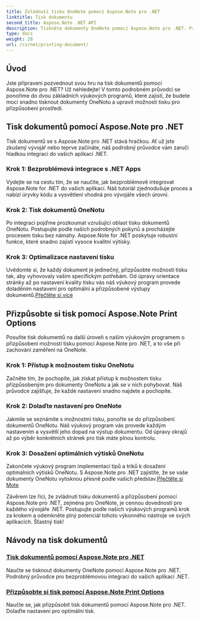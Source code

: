```yaml
---
title: Zvládnutí tisku OneNote pomocí Aspose.Note pro .NET
linktitle: Tisk dokumentu
second_title: Aspose.Note .NET API
description: Tiskněte dokumenty OneNote pomocí Aspose.Note pro .NET. Prozkoumejte bezproblémovou integraci do aplikací .NET, přizpůsobte možnosti tisku a uvolněte sílu tisku dokumentů.
type: docs
weight: 28
url: /cs/net/printing-document/
---
```

## Úvod

Jste připraveni pozvednout svou hru na tisk dokumentů pomocí Aspose.Note pro .NET? Už nehledejte! V tomto podrobném průvodci se ponoříme do dvou základních výukových programů, které zajistí, že budete moci snadno tisknout dokumenty OneNotu a upravit možnosti tisku pro přizpůsobení prostředí.

## Tisk dokumentů pomocí Aspose.Note pro .NET

Tisk dokumentů se s Aspose.Note pro .NET stává hračkou. Ať už jste zkušený vývojář nebo teprve začínáte, náš podrobný průvodce vám zaručí hladkou integraci do vašich aplikací .NET.

### Krok 1: Bezproblémová integrace s .NET Apps

Vydejte se na cestu tím, že se naučíte, jak bezproblémově integrovat Aspose.Note for .NET do vašich aplikací. Náš tutoriál zjednodušuje proces a nabízí úryvky kódu a vysvětlení vhodná pro vývojáře všech úrovní.

### Krok 2: Tisk dokumentů OneNotu

Po integraci pojďme prozkoumat vzrušující oblast tisku dokumentů OneNotu. Postupujte podle našich podrobných pokynů a procházejte procesem tisku bez námahy. Aspose.Note for .NET poskytuje robustní funkce, které snadno zajistí vysoce kvalitní výtisky.

### Krok 3: Optimalizace nastavení tisku

Uvědomte si, že každý dokument je jedinečný, přizpůsobte možnosti tisku tak, aby vyhovovaly vašim specifickým potřebám. Od úpravy orientace stránky až po nastavení kvality tisku vás náš výukový program provede doladěním nastavení pro optimální a přizpůsobené výstupy dokumentů.[Přečtěte si více](./print-documents/)

## Přizpůsobte si tisk pomocí Aspose.Note Print Options

Posuňte tisk dokumentů na další úroveň s naším výukovým programem o přizpůsobení možností tisku pomocí Aspose.Note pro .NET, a to vše při zachování zaměření na OneNote.

### Krok 1: Přístup k možnostem tisku OneNotu

Začněte tím, že pochopíte, jak získat přístup k možnostem tisku přizpůsobeným pro dokumenty OneNotu a jak se v nich pohybovat. Náš průvodce zajišťuje, že každé nastavení snadno najdete a pochopíte.

### Krok 2: Dolaďte nastavení pro OneNote

Jakmile se seznámíte s možnostmi tisku, ponořte se do přizpůsobení dokumentů OneNotu. Náš výukový program vás provede každým nastavením a vysvětlí jeho dopad na výstup dokumentu. Od úpravy okrajů až po výběr konkrétních stránek pro tisk máte plnou kontrolu.

### Krok 3: Dosažení optimálních výtisků OneNotu

 Zakončete výukový program implementací tipů a triků k dosažení optimálních výtisků OneNotu. S Aspose.Note pro .NET zajistíte, že se vaše dokumenty OneNotu vytisknou přesně podle vašich představ.[Přečtěte si Mote](./customize-printing-options/)

Závěrem lze říci, že zvládnutí tisku dokumentů a přizpůsobení pomocí Aspose.Note pro .NET, zejména pro OneNote, je cennou dovedností pro každého vývojáře .NET. Postupujte podle našich výukových programů krok za krokem a odemkněte plný potenciál tohoto výkonného nástroje ve svých aplikacích. Šťastný tisk!
## Návody na tisk dokumentů
### [Tisk dokumentů pomocí Aspose.Note pro .NET](./print-documents/)
Naučte se tisknout dokumenty OneNote pomocí Aspose.Note pro .NET. Podrobný průvodce pro bezproblémovou integraci do vašich aplikací .NET.
### [Přizpůsobte si tisk pomocí Aspose.Note Print Options](./customize-printing-options/)
Naučte se, jak přizpůsobit tisk dokumentů pomocí Aspose.Note pro .NET. Dolaďte nastavení pro optimální tisk.